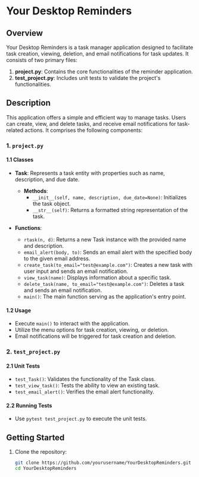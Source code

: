 # Your Desktop Reminders

## Overview

Your Desktop Reminders is a task manager application designed to facilitate task creation, viewing, deletion, and email notifications for task updates. It consists of two primary files:

1. **project.py**: Contains the core functionalities of the reminder application.
2. **test_project.py**: Includes unit tests to validate the project's functionalities.

## Description

This application offers a simple and efficient way to manage tasks. Users can create, view, and delete tasks, and receive email notifications for task-related actions. It comprises the following components:

### 1. `project.py`

#### 1.1 Classes

- **Task**: Represents a task entity with properties such as name, description, and due date.

  - **Methods**:
    - `__init__(self, name, description, due_date=None)`: Initializes the task object.
    - `__str__(self)`: Returns a formatted string representation of the task.

- **Functions**:

  - `rtask(n, d)`: Returns a new Task instance with the provided name and description.
  - `email_alert(body, to)`: Sends an email alert with the specified body to the given email address.
  - `create_task(to_email="test@example.com")`: Creates a new task with user input and sends an email notification.
  - `view_task(name)`: Displays information about a specific task.
  - `delete_task(name, to_email="test@example.com")`: Deletes a task and sends an email notification.
  - `main()`: The main function serving as the application's entry point.

#### 1.2 Usage

- Execute `main()` to interact with the application.
- Utilize the menu options for task creation, viewing, or deletion.
- Email notifications will be triggered for task creation and deletion.

### 2. `test_project.py`

#### 2.1 Unit Tests

- `test_Task()`: Validates the functionality of the Task class.
- `test_view_task()`: Tests the ability to view an existing task.
- `test_email_alert()`: Verifies the email alert functionality.

#### 2.2 Running Tests

- Use `pytest test_project.py` to execute the unit tests.

## Getting Started

1. Clone the repository:

   ```bash
   git clone https://github.com/yourusername/YourDesktopReminders.git
   cd YourDesktopReminders
